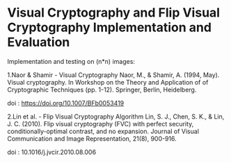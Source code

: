 # Visual Cryptography and Flip Visual Cryptography Implementation and Evaluation

Implementation and testing on (n*n) images:

1.Naor & Shamir - Visual Cryptography
Naor, M., & Shamir, A. (1994, May). Visual cryptography. In Workshop on the Theory and Application of of Cryptographic Techniques (pp. 1-12). Springer, Berlin, Heidelberg.

doi : https://doi.org/10.1007/BFb0053419

2.Lin et al. - Flip Visual Cryptography Algorithm
Lin, S. J., Chen, S. K., & Lin, J. C. (2010). Flip visual cryptography (FVC) with perfect security, conditionally-optimal contrast, and no expansion. Journal of Visual Communication and Image Representation, 21(8), 900-916.

doi : 10.1016/j.jvcir.2010.08.006
